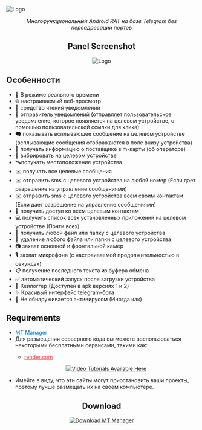![Logo](https://imgur.com/a/Dtu9GxR)
<p align="center">
  <i>Многофункциональный Android RAT на базе Telegram без переадресации портов</i>
</p>



<h2 align="center">Panel Screenshot</h2>
<p align="center">
  <img src="https://dogelina.com/dogs/scr.jpg" alt="Logo" />
</p>


## Особенности
- 🔴 В режиме реального времени
- 🌐 настраиваемый веб-просмотр
- 🔔 средство чтения уведомлений
- 🔔 отправитель уведомлений (отправляет пользовательское уведомление, которое появляется на целевом устройстве, с помощью пользовательской ссылки для клика)
- 🗨️ показывать всплывающее сообщение на целевом устройстве (всплывающие сообщения отображаются в поле внизу устройства)
- 📡 получать информацию о поставщике sim-карты (об операторе)
- 📳 вибрировать на целевом устройстве
- 🛰️получать местоположение устройства
- ✉️ получать все целевые сообщения
- ✉️ отправить sms с целевого устройства на любой номер (Если дает разрешение на управление сообщениями)
- ✉️ отправить sms с целевого устройства всем своим контактам (Если дает разрешение на управление сообщениями)
- 👤 получить доступ ко всем целевым контактам
- 💻 получить список всех установленных приложений на целевом устройстве (Почти всех)
- 📁 получить любой файл или папку с целевого устройства
- 📁 удаление любого файла или папки с целевого устройства
- 📷 захват основной и фронтальной камер
- 🎙 захват микрофона (с настраиваемой продолжительностью в секундах)
- 📋 получение последнего текста из буфера обмена
- ✅ автоматический запуск после загрузки устройства
- 🔐 Кейлоггер {Доступен в apk версиях 1 и 2}
- ✨ Красивый интерфейс telegram-бота
- 🤖 Не обнаруживается антивирусом (Иногда как)
<h2>Requirements</h2>
<ul>
  <li><span style="color: #0074D9;">MT Manager</span></li>
  <li>Для размещения серверного кода вы можете воспользоваться некоторыми бесплатными сервисами, такими как:</li>
  <ul>
    <li><a href="https://render.com" style="color: #FF4136;">render.com</a></li>
  </ul>
  <p align="center">
  <a href="https://imgur.com/a/C9KQs8U">
    <img src="https://img.shields.io/badge/📹%20ВИДЕО%20ТУТОР%20Открыть-blue?style=for-the-badge" alt="Video Tutorials Available Here" />
  </a>
</p>
  <li>Имейте в виду, что эти сайты могут приостановить ваши проекты, поэтому лучше размещать их на своем компьютере.</li>
  
</ul>

<h2 align="center">Download</h2>

<p align="center">
  <a href="https://trashbox.ru/files30/1966126/mt2.16.1.apk/#">
    <img src="https://img.shields.io/badge/MTManager%20Download-Click%20to%20Download-brightgreen?style=for-the-badge&logo=android" alt="Download MT Manager" />
  </a>
</p>
